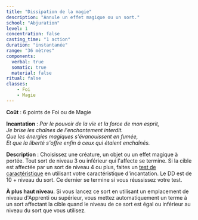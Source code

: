 ```yaml
---
title: "Dissipation de la magie"
description: "Annule un effet magique ou un sort."
school: "Abjuration"
level: 1
concentration: false
casting_time: "1 action"
duration: "instantanée"
range: "36 mètres"
components:
  verbal: true
  somatic: true
  material: false
ritual: false
classes:
    - Foi
    - Magie
---
```

**Coût** : 6 points de Foi ou de Magie

**Incantation** : *Par le pouvoir de la vie et la force de mon esprit,*   
*Je brise les chaînes de l'enchantement interdit.*   
*Que les énergies magiques s'évanouissent en fumée,*    
*Et que la liberté s'offre enfin à ceux qui étaient enchaînés.*    

**Description** : Choisissez une créature, un objet ou un effet magique à portée. Tout sort de niveau 3 ou inférieur qui l'affecte se termine. Si la cible est affectée par un sort de niveau 4 ou plus, faites un [test de caractéristique](/utiliser-les-caracteristiques/#tests-de-caracteristique) en utilisant votre caractéristique d'incantation. Le DD est de 10 + niveau du sort. Ce dernier se termine si vous réussissez votre test.

**À plus haut niveau**. Si vous lancez ce sort en utilisant un emplacement de niveau d'Apprenti ou supérieur, vous mettez automatiquement un terme à un sort affectant la cible quand le niveau de ce sort est égal ou inférieur au niveau du sort que vous utilisez.
